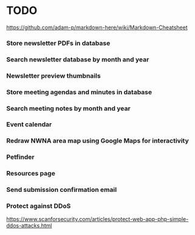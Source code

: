# TODO
https://github.com/adam-p/markdown-here/wiki/Markdown-Cheatsheet


### Store newsletter PDFs in database

### Search newsletter database by month and year

### Newsletter preview thumbnails

### Store meeting agendas and minutes in database

### Search meeting notes by month and year

### Event calendar

### Redraw NWNA area map using Google Maps for interactivity

### Petfinder

### Resources page

### Send submission confirmation email

### Protect against DDoS
https://www.scanforsecurity.com/articles/protect-web-app-php-simple-ddos-attacks.html

